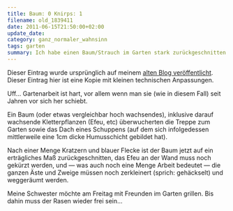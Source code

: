 ```yaml
---
title: Baum: 0 Knirps: 1
filename: old_1839411
date: 2011-06-15T21:50:00+02:00
update_date:
category: ganz_normaler_wahnsinn
tags: garten
summary: Ich habe einen Baum/Strauch im Garten stark zurückgeschnitten.
---
```

Dieser Eintrag wurde ursprünglich auf meinem [alten Blog veröffentlicht](https://stu.blogger.de/stories/1839411/). Dieser Eintrag hier ist eine Kopie mit kleinen technischen Anpassungen.

Uff… Gartenarbeit ist hart, vor allem wenn man sie (wie in diesem Fall) seit Jahren vor sich her schiebt.

Ein Baum (oder etwas vergleichbar hoch wachsendes), inklusive darauf wachsende Kletterpflanzen (Efeu, etc) überwucherten die Treppe zum Garten sowie das Dach eines Schuppens (auf dem sich infolgedessen mittlerweile eine 1cm dicke Humusschicht gebildet hat).

Nach einer Menge Kratzern und blauer Flecke ist der Baum jetzt auf ein erträgliches Maß zurückgeschnitten, das Efeu an der Wand muss noch gekürzt werden, und &mdash; was auch noch eine Menge Arbeit bedeutet &mdash; die ganzen Äste und Zweige müssen noch zerkleinert (sprich: gehäckselt) und weggeräumt werden.

Meine Schwester möchte am Freitag mit Freunden im Garten grillen. Bis dahin muss der Rasen wieder frei sein…
